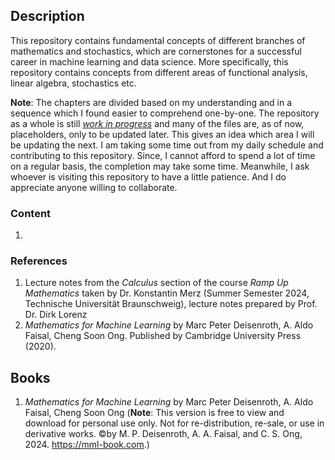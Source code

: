 ## Description
This repository contains fundamental concepts of different branches of mathematics and stochastics, which are cornerstones for a successful career in machine learning and data science.
More specifically, this repository contains concepts from different areas of functional analysis, linear algebra, stochastics etc.

**Note**: The chapters are divided based on my understanding and in a sequence which I found easier to comprehend one-by-one. The repository as a whole is still <u>*work in progress*</u> and many of the files are, as of now, placeholders, only to be updated later. This gives an idea which area I will be updating the next. I am taking some time out from my daily schedule and contributing to this repository. Since, I cannot afford to spend a lot of time on a regular basis, the completion may take some time. Meanwhile, I ask whoever is visiting this repository to have a little patience. And I do appreciate anyone willing to collaborate.

### Content
1. 

### References
1. Lecture notes from the *Calculus* section of the course *Ramp Up Mathematics* taken by Dr. Konstantin Merz (Summer Semester 2024, Technische Universität Braunschweig), lecture notes prepared by Prof. Dr. Dirk Lorenz
2. *Mathematics for Machine Learning* by Marc Peter Deisenroth, A. Aldo Faisal, Cheng Soon Ong. Published by Cambridge University Press (2020).


## Books
1. *Mathematics for Machine Learning* by Marc Peter Deisenroth, A. Aldo Faisal, Cheng Soon Ong (**Note**: This version is free to view and download for personal use only. Not for re-distribution, re-sale, or use in derivative works. ©by M. P. Deisenroth, A. A. Faisal, and C. S. Ong, 2024. https://mml-book.com.)


